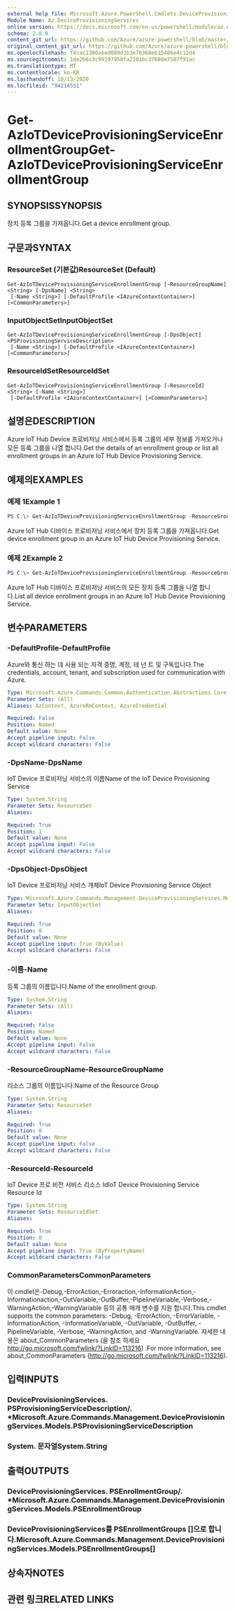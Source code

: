 ```yaml
---
external help file: Microsoft.Azure.PowerShell.Cmdlets.DeviceProvisioningServices.dll-Help.xml
Module Name: Az.DeviceProvisioningServices
online version: https://docs.microsoft.com/en-us/powershell/module/az.deviceprovisioningservices/get-aziotdeviceprovisioningserviceenrollmentgroup
schema: 2.0.0
content_git_url: https://github.com/Azure/azure-powershell/blob/master/src/DeviceProvisioningServices/DeviceProvisioningServices/help/Get-AzIoTDeviceProvisioningServiceEnrollmentGroup.md
original_content_git_url: https://github.com/Azure/azure-powershell/blob/master/src/DeviceProvisioningServices/DeviceProvisioningServices/help/Get-AzIoTDeviceProvisioningServiceEnrollmentGroup.md
ms.openlocfilehash: f4cac1380a6ed089d3b3e7b368eb15486e4c12d4
ms.sourcegitcommit: 1de2b6c3c99197958fa2101bc37680e7507f91ac
ms.translationtype: MT
ms.contentlocale: ko-KR
ms.lasthandoff: 10/13/2020
ms.locfileid: "94214551"
---
```

# <span data-ttu-id="ff606-101">Get-AzIoTDeviceProvisioningServiceEnrollmentGroup</span><span class="sxs-lookup"><span data-stu-id="ff606-101">Get-AzIoTDeviceProvisioningServiceEnrollmentGroup</span></span>

## <span data-ttu-id="ff606-102">SYNOPSIS</span><span class="sxs-lookup"><span data-stu-id="ff606-102">SYNOPSIS</span></span>
<span data-ttu-id="ff606-103">장치 등록 그룹을 가져옵니다.</span><span class="sxs-lookup"><span data-stu-id="ff606-103">Get a device enrollment group.</span></span>

## <span data-ttu-id="ff606-104">구문과</span><span class="sxs-lookup"><span data-stu-id="ff606-104">SYNTAX</span></span>

### <span data-ttu-id="ff606-105">ResourceSet (기본값)</span><span class="sxs-lookup"><span data-stu-id="ff606-105">ResourceSet (Default)</span></span>
```
Get-AzIoTDeviceProvisioningServiceEnrollmentGroup [-ResourceGroupName] <String> [-DpsName] <String>
 [-Name <String>] [-DefaultProfile <IAzureContextContainer>] [<CommonParameters>]
```

### <span data-ttu-id="ff606-106">InputObjectSet</span><span class="sxs-lookup"><span data-stu-id="ff606-106">InputObjectSet</span></span>
```
Get-AzIoTDeviceProvisioningServiceEnrollmentGroup [-DpsObject] <PSProvisioningServiceDescription>
 [-Name <String>] [-DefaultProfile <IAzureContextContainer>] [<CommonParameters>]
```

### <span data-ttu-id="ff606-107">ResourceIdSet</span><span class="sxs-lookup"><span data-stu-id="ff606-107">ResourceIdSet</span></span>
```
Get-AzIoTDeviceProvisioningServiceEnrollmentGroup [-ResourceId] <String> [-Name <String>]
 [-DefaultProfile <IAzureContextContainer>] [<CommonParameters>]
```

## <span data-ttu-id="ff606-108">설명은</span><span class="sxs-lookup"><span data-stu-id="ff606-108">DESCRIPTION</span></span>
<span data-ttu-id="ff606-109">Azure IoT Hub Device 프로비저닝 서비스에서 등록 그룹의 세부 정보를 가져오거나 모든 등록 그룹을 나열 합니다.</span><span class="sxs-lookup"><span data-stu-id="ff606-109">Get the details of an enrollment group or list all enrollment groups in an Azure IoT Hub Device Provisioning Service.</span></span>

## <span data-ttu-id="ff606-110">예제의</span><span class="sxs-lookup"><span data-stu-id="ff606-110">EXAMPLES</span></span>

### <span data-ttu-id="ff606-111">예제 1</span><span class="sxs-lookup"><span data-stu-id="ff606-111">Example 1</span></span>
```powershell
PS C:\> Get-AzIoTDeviceProvisioningServiceEnrollmentGroup -ResourceGroupName "myresourcegroup" -DpsName "mydps" -Name "enroll1"
```

<span data-ttu-id="ff606-112">Azure IoT Hub 디바이스 프로비저닝 서비스에서 장치 등록 그룹을 가져옵니다.</span><span class="sxs-lookup"><span data-stu-id="ff606-112">Get device enrollment group in an Azure IoT Hub Device Provisioning Service.</span></span>

### <span data-ttu-id="ff606-113">예제 2</span><span class="sxs-lookup"><span data-stu-id="ff606-113">Example 2</span></span>
```powershell
PS C:\> Get-AzIoTDeviceProvisioningServiceEnrollmentGroup -ResourceGroupName "myresourcegroup" -DpsName "mydps"
```

<span data-ttu-id="ff606-114">Azure IoT Hub 디바이스 프로비저닝 서비스의 모든 장치 등록 그룹을 나열 합니다.</span><span class="sxs-lookup"><span data-stu-id="ff606-114">List all device enrollment groups in an Azure IoT Hub Device Provisioning Service.</span></span>

## <span data-ttu-id="ff606-115">변수</span><span class="sxs-lookup"><span data-stu-id="ff606-115">PARAMETERS</span></span>

### <span data-ttu-id="ff606-116">-DefaultProfile</span><span class="sxs-lookup"><span data-stu-id="ff606-116">-DefaultProfile</span></span>
<span data-ttu-id="ff606-117">Azure와 통신 하는 데 사용 되는 자격 증명, 계정, 테 넌 트 및 구독입니다.</span><span class="sxs-lookup"><span data-stu-id="ff606-117">The credentials, account, tenant, and subscription used for communication with Azure.</span></span>

```yaml
Type: Microsoft.Azure.Commands.Common.Authentication.Abstractions.Core.IAzureContextContainer
Parameter Sets: (All)
Aliases: AzContext, AzureRmContext, AzureCredential

Required: False
Position: Named
Default value: None
Accept pipeline input: False
Accept wildcard characters: False
```

### <span data-ttu-id="ff606-118">-DpsName</span><span class="sxs-lookup"><span data-stu-id="ff606-118">-DpsName</span></span>
<span data-ttu-id="ff606-119">IoT Device 프로비저닝 서비스의 이름</span><span class="sxs-lookup"><span data-stu-id="ff606-119">Name of the IoT Device Provisioning Service</span></span>

```yaml
Type: System.String
Parameter Sets: ResourceSet
Aliases:

Required: True
Position: 1
Default value: None
Accept pipeline input: False
Accept wildcard characters: False
```

### <span data-ttu-id="ff606-120">-DpsObject</span><span class="sxs-lookup"><span data-stu-id="ff606-120">-DpsObject</span></span>
<span data-ttu-id="ff606-121">IoT Device 프로비저닝 서비스 개체</span><span class="sxs-lookup"><span data-stu-id="ff606-121">IoT Device Provisioning Service Object</span></span>

```yaml
Type: Microsoft.Azure.Commands.Management.DeviceProvisioningServices.Models.PSProvisioningServiceDescription
Parameter Sets: InputObjectSet
Aliases:

Required: True
Position: 0
Default value: None
Accept pipeline input: True (ByValue)
Accept wildcard characters: False
```

### <span data-ttu-id="ff606-122">-이름</span><span class="sxs-lookup"><span data-stu-id="ff606-122">-Name</span></span>
<span data-ttu-id="ff606-123">등록 그룹의 이름입니다.</span><span class="sxs-lookup"><span data-stu-id="ff606-123">Name of the enrollment group.</span></span>

```yaml
Type: System.String
Parameter Sets: (All)
Aliases:

Required: False
Position: Named
Default value: None
Accept pipeline input: False
Accept wildcard characters: False
```

### <span data-ttu-id="ff606-124">-ResourceGroupName</span><span class="sxs-lookup"><span data-stu-id="ff606-124">-ResourceGroupName</span></span>
<span data-ttu-id="ff606-125">리소스 그룹의 이름입니다.</span><span class="sxs-lookup"><span data-stu-id="ff606-125">Name of the Resource Group</span></span>

```yaml
Type: System.String
Parameter Sets: ResourceSet
Aliases:

Required: True
Position: 0
Default value: None
Accept pipeline input: False
Accept wildcard characters: False
```

### <span data-ttu-id="ff606-126">-ResourceId</span><span class="sxs-lookup"><span data-stu-id="ff606-126">-ResourceId</span></span>
<span data-ttu-id="ff606-127">IoT Device 프로 비전 서비스 리소스 Id</span><span class="sxs-lookup"><span data-stu-id="ff606-127">IoT Device Provisioning Service Resource Id</span></span>

```yaml
Type: System.String
Parameter Sets: ResourceIdSet
Aliases:

Required: True
Position: 0
Default value: None
Accept pipeline input: True (ByPropertyName)
Accept wildcard characters: False
```

### <span data-ttu-id="ff606-128">CommonParameters</span><span class="sxs-lookup"><span data-stu-id="ff606-128">CommonParameters</span></span>
<span data-ttu-id="ff606-129">이 cmdlet은-Debug,-ErrorAction,-Erroraction,-InformationAction,-Informationaction,-OutVariable,-OutBuffer,-PipelineVariable,-Verbose,-WarningAction,-WarningVariable 등의 공통 매개 변수를 지원 합니다.</span><span class="sxs-lookup"><span data-stu-id="ff606-129">This cmdlet supports the common parameters: -Debug, -ErrorAction, -ErrorVariable, -InformationAction, -InformationVariable, -OutVariable, -OutBuffer, -PipelineVariable, -Verbose, -WarningAction, and -WarningVariable.</span></span> <span data-ttu-id="ff606-130">자세한 내용은 about_CommonParameters (을 참조 하세요 http://go.microsoft.com/fwlink/?LinkID=113216) .</span><span class="sxs-lookup"><span data-stu-id="ff606-130">For more information, see about_CommonParameters (http://go.microsoft.com/fwlink/?LinkID=113216).</span></span>

## <span data-ttu-id="ff606-131">입력</span><span class="sxs-lookup"><span data-stu-id="ff606-131">INPUTS</span></span>

### <span data-ttu-id="ff606-132">DeviceProvisioningServices. PSProvisioningServiceDescription/. \*</span><span class="sxs-lookup"><span data-stu-id="ff606-132">Microsoft.Azure.Commands.Management.DeviceProvisioningServices.Models.PSProvisioningServiceDescription</span></span>

### <span data-ttu-id="ff606-133">System. 문자열</span><span class="sxs-lookup"><span data-stu-id="ff606-133">System.String</span></span>

## <span data-ttu-id="ff606-134">출력</span><span class="sxs-lookup"><span data-stu-id="ff606-134">OUTPUTS</span></span>

### <span data-ttu-id="ff606-135">DeviceProvisioningServices. PSEnrollmentGroup/. \*</span><span class="sxs-lookup"><span data-stu-id="ff606-135">Microsoft.Azure.Commands.Management.DeviceProvisioningServices.Models.PSEnrollmentGroup</span></span>

### <span data-ttu-id="ff606-136">DeviceProvisioningServices를 PSEnrollmentGroups []으로 합니다.</span><span class="sxs-lookup"><span data-stu-id="ff606-136">Microsoft.Azure.Commands.Management.DeviceProvisioningServices.Models.PSEnrollmentGroups[]</span></span>

## <span data-ttu-id="ff606-137">상속자</span><span class="sxs-lookup"><span data-stu-id="ff606-137">NOTES</span></span>

## <span data-ttu-id="ff606-138">관련 링크</span><span class="sxs-lookup"><span data-stu-id="ff606-138">RELATED LINKS</span></span>

